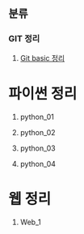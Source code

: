 ## 분류

### GIT 정리

1. [Git basic 정리](./git/Git%20basic.md)

# 

# 파이썬 정리

1. python_01

2. python_02

3. python_03

4. python_04





# 웹 정리

1. Web_1
